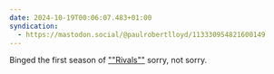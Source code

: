 ```yaml
---
date: 2024-10-19T00:06:07.483+01:00
syndication:
  - https://mastodon.social/@paulrobertlloyd/113330954821600149
---
```


Binged the first season of [""Rivals""](https://disneyplus.com/en-GB/browse/entity-7f2ca2e1-cd76-4461-b07c-b442c7fbd8e3) sorry, not sorry.
